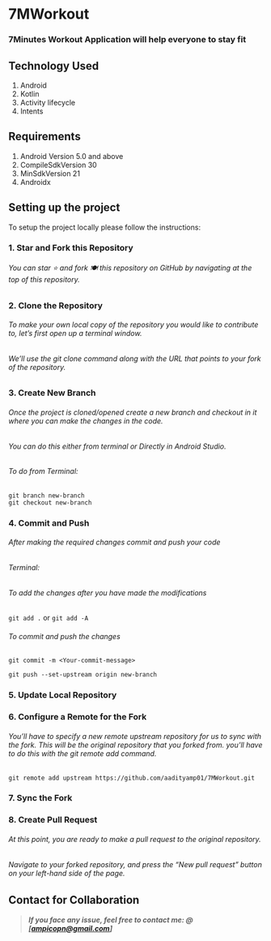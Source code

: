 # 7MWorkout

### 7Minutes Workout Application will help everyone to stay fit

## Technology Used
 1. Android
 2. Kotlin
 3. Activity lifecycle
 4. Intents

## Requirements
1. Android Version 5.0 and above
2. CompileSdkVersion 30
3. MinSdkVersion 21
4. Androidx

## Setting up the project

To setup the project locally please follow the instructions:
### 1. Star and Fork this Repository
###### You can star ⭐ and fork 🍽️ this repository on GitHub by navigating at the top of this repository.

### 2. Clone the Repository
###### To make your own local copy of the repository you would like to contribute to, let’s first open up a terminal window.
###### We’ll use the git clone command along with the URL that points to your fork of the repository.

### 3. Create New Branch
###### Once the project is cloned/opened create a new branch and checkout in it where you can make the changes in the code.
###### You can do this either from terminal or Directly in Android Studio.
###### To do from Terminal:
```
git branch new-branch
git checkout new-branch
```
### 4. Commit and Push
###### After making the required changes commit and push your code
###### Terminal:
###### To add the changes after you have made the modifications
``` git add . ``` or ``` git add -A ```
###### To commit and push the changes
```
git commit -m <Your-commit-message>
```
```
git push --set-upstream origin new-branch
```
### 5. Update Local Repository
### 6. Configure a Remote for the Fork
###### You’ll have to specify a new remote upstream repository for us to sync with the fork. This will be the original repository that you forked from. you’ll have to do this with the git remote add command.
```
git remote add upstream https://github.com/aadityamp01/7MWorkout.git
```

### 7. Sync the Fork
### 8. Create Pull Request
###### At this point, you are ready to make a pull request to the original repository.
###### Navigate to your forked repository, and press the “New pull request” button on your left-hand side of the page.

## Contact for Collaboration
> **_If you face any issue, feel free to contact me: @ [ampicopn@gmail.com]_**
